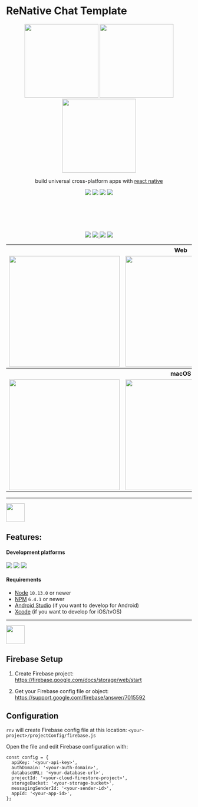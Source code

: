 # ReNative Chat Template

<p align='center'>
  <img src="https://live.staticflickr.com/65535/48060667311_7e37269807_o.png" width="200">
  <img src="https://live.staticflickr.com/65535/48255395781_38ce801a92_o.png" width="200">
  <img src="https://live.staticflickr.com/65535/48060712588_fc802ab218_o.png" width="200">
  <p align='center'>build universal cross-platform apps with <a href="https://facebook.github.io/react-native/">react native</a></p>
  <p align='center'>
    <img src="https://img.shields.io/badge/Platforms_Supported-14-blue.svg" />
    <img src="https://img.shields.io/badge/React_Native-0.59.5-blue.svg" />
    <img src="https://img.shields.io/badge/React-16.8.6-blue.svg" />
    <img src="https://img.shields.io/badge/Plugins-45-red.svg" />
  </p>
</p>

   <br />
    <br />
      <br />
       <br />

<p align='center'>
    <a href="https://github.com/pavjacko/renative"><img src="https://img.shields.io/github/stars/pavjacko/renative.svg?style=social" /></a>
    <a href="https://github.com/pavjacko/renative"><img src="https://img.shields.io/github/forks/pavjacko/renative.svg?style=social" />
    <a href="https://spectrum.chat/renative"><img src="https://withspectrum.github.io/badge/badge.svg" /></a>
        </a>
    <a href="https://twitter.com/renative"><img src="https://img.shields.io/twitter/follow/renative.svg?style=social" /></a>
</p>

<table>
  <tr>
    <th></th>
    <th>Web</th>
    <th></th>
  </tr>
  <tr>
    <td><img src="https://live.staticflickr.com/65535/48287865066_23bbae9497_o.gif" width="300"></td>
    <td><img src="https://live.staticflickr.com/65535/48288558522_d5ed8ea766_o.gif" width="300"></td>
    <td><img src="https://live.staticflickr.com/65535/48288969756_07d6f795ae_o.gif" width="300"></td>
  </tr>

  <tr>
    <th></th>
    <th>macOS</th>
    <th></th>
  </tr>
  <tr>
    <td><img src="https://live.staticflickr.com/65535/48288729341_c25b654eb3_o.gif" width="300"></td>
    <td><img src="https://live.staticflickr.com/65535/48289171076_0d8cf7b7cb_o.gif" width="300"></td>
    <td><img src="https://live.staticflickr.com/65535/48288929521_833cdc0cef_o.gif" width="300"></td>
  </tr>
</table>

---
<img src="https://github.com/pavjacko/renative/blob/master/docs/ic_features.png?raw=true" width=50 height=50 />

## Features:

#### Development platforms

![](https://img.shields.io/badge/Mac-yes-brightgreen.svg)
![](https://img.shields.io/badge/Windows-POC-orange.svg)
![](https://img.shields.io/badge/Ubuntu-untested-lightgrey.svg)

#### Requirements

-   [Node](https://nodejs.org) `10.13.0` or newer
-   [NPM](https://npmjs.com/) `6.4.1` or newer
-   [Android Studio](https://developer.android.com/studio) (if you want to develop for Android)
-   [Xcode](https://developer.apple.com/xcode/) (if you want to develop for iOS/tvOS)
---

<img src="https://github.com/pavjacko/renative/blob/master/docs/ic_configuration.png?raw=true" width=50 height=50 />

## Firebase Setup

1. Create Firebase project: https://firebase.google.com/docs/storage/web/start

2. Get your Firebase config file or object: https://support.google.com/firebase/answer/7015592

## Configuration

`rnv` will create Firebase config file at this location: `<your-project>/projectConfig/firebase.js`

Open the file and edit Firebase configuration with:

```
const config = {
  apiKey: '<your-api-key>',
  authDomain: '<your-auth-domain>',
  databaseURL: '<your-database-url>',
  projectId: '<your-cloud-firestore-project>',
  storageBucket: '<your-storage-bucket>',
  messagingSenderId: '<your-sender-id>',
  appId: '<your-app-id>',
};
```

